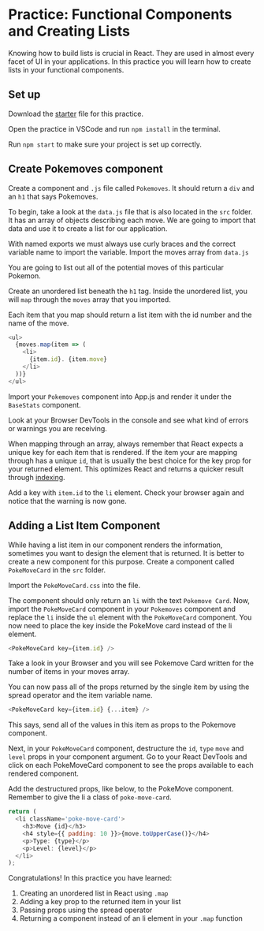 # Practice: Functional Components and Creating Lists

Knowing how to build lists is crucial in React.
They are used in almost every facet of UI in your applications.
In this practice you will learn how to create lists in your functional
components.

## Set up

Download the [starter][lists-starter] file for this practice.

Open the practice in VSCode and run `npm install` in the terminal.

Run `npm start` to make sure your project is set up correctly.

## Create Pokemoves component

Create a component and `.js` file called `Pokemoves`. It should return a
`div` and an `h1` that says Pokemoves.

To begin, take a look at the `data.js` file that is also located in the `src`
folder. It has an array of objects describing each move.
We are going to import that data and use it to create a list for our
application.

With named exports we must always use curly braces and the correct variable
name to import the variable. Import the moves array from `data.js`

You are going to list out all of the potential moves of this particular Pokemon.

Create an unordered list beneath the `h1` tag.
Inside the unordered list, you will `map` through the `moves` array that you
imported.

Each item that you map should return a list item with the id number and the
name of the move.

```js
<ul>
  {moves.map(item => (
    <li>
      {item.id}. {item.move}
    </li>
  ))}
</ul>
```

Import your `Pokemoves` component into App.js and render it under the
 `BaseStats` component. 

Look at your Browser DevTools in the console and see what kind of errors or
warnings you are receiving.

When mapping through an array, always remember that React expects a unique
key for each item that is rendered. If the item your are mapping through
has a unique `id`, that is usually the best choice for the key prop for your
returned element. This optimizes React and returns a quicker result through
[indexing][keys-and-lists].

Add a key with `item.id` to the `li` element.
Check your browser again and notice that the warning is now gone.

## Adding a List Item Component

While having a list item in our component renders the information, sometimes you
want to design the element that is returned. It is better to create a new
component for this purpose. Create a component called `PokeMoveCard` in the
`src` folder.

Import the `PokeMoveCard.css` into the file.

The component should only return an `li` with the text `Pokemove Card`.
Now, import the `PokeMoveCard` component in your `Pokemoves` component and
replace the `li` inside the `ul` element with the `PokeMoveCard` component.
You now need to place the key inside the PokeMove card instead of the li
element.

```js
<PokeMoveCard key={item.id} />
```

Take a look in your Browser and you will see Pokemove Card written for the
number of items in your moves array.

You can now pass all of the props returned by the single item
by using the spread operator and the item variable name.

```js
<PokeMoveCard key={item.id} {...item} />
```

This says, send all of the values in this item as props to the
Pokemove component.

Next, in your `PokeMoveCard` component, destructure the `id`, `type` `move` and
`level` props in your component argument. Go to your React DevTools and click on
each PokeMoveCard component to see the props available to each rendered
component.

Add the destructured props, like below, to the PokeMove component. Remember to
give the li a class of `poke-move-card`.

```js
return (
  <li className='poke-move-card'>
    <h3>Move {id}</h3>
    <h4 style={{ padding: 10 }}>{move.toUpperCase()}</h4>
    <p>Type: {type}</p>
    <p>Level: {level}</p>
  </li>
);
```

Congratulations! In this practice you have learned:

1. Creating an unordered list in React using `.map`
2. Adding a key prop to the returned item in your list
3. Passing props using the spread operator
4. Returning a component instead of an li element in your `.map` function

[lists-starter]: ./starter
[keys-and-lists]: https://beta.reactjs.org/learn/rendering-lists#keeping-list-items-in-order-with-key
